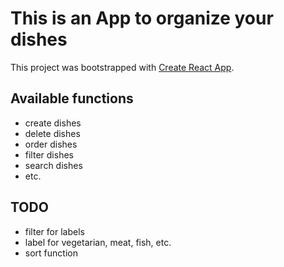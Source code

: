 # This is an App to organize your dishes

This project was bootstrapped with [Create React App](https://github.com/facebook/create-react-app).

## Available functions

- create dishes
- delete dishes
- order dishes
- filter dishes
- search dishes
- etc.

## TODO

 * filter for labels
 * label for vegetarian, meat, fish, etc.
 * sort function
